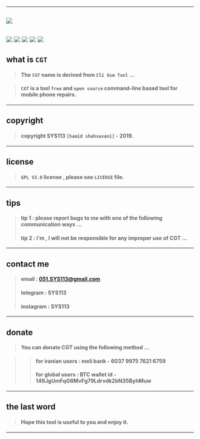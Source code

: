 ------------------------------------------------------------------------------------------------------------------
![](https://github.com/sys113/CliGsmTool/raw/master/CGT.png)
------------------------------------------------------------------------------------------------------------------
![](https://img.shields.io/github/stars/SYS113/CGT.svg)
![](https://img.shields.io/github/forks/SYS113/CGT.svg)
![](https://img.shields.io/github/tag/SYS113/CGT.svg)
![](https://img.shields.io/github/release/SYS113/CGT.svg)
![](https://img.shields.io/github/issues/SYS113/CGT.svg)
------------------------------------------------------------------------------------------------------------------
## what is `CGT`

>#### The `CGT` name is derived from `Cli Gsm Tool` ...

>#### `CGT` is a tool `free` and ```open source``` command-line based tool for mobile phone repairs.
------------------------------------------------------------------------------------------------------------------
## copyright 

>#### copyright SYS113 `[hamid shahsavani]` - 2019.
------------------------------------------------------------------------------------------------------------------
## license 

>#### `GPL V3.0` license , please see `LICENSE` file.
------------------------------------------------------------------------------------------------------------------
## tips 

>#### tip 1 : please report bugs to me with one of the following communication ways ...
>#### tip 2 : i'm , I will not be responsible for any improper use of CGT ...
------------------------------------------------------------------------------------------------------------------
## contact me 

> #### email      : 051.SYS113@gmail.com
> #### telegram   : SYS113
> #### instagram  : SYS113
------------------------------------------------------------------------------------------------------------------
## donate 

> #### You can donate CGT using the following method ...

> > #### for iranian users :   meli bank   - 6037 9975 7621 6759
> > #### for global  users : BTC wallet id - 149JgUmFqG6MvFg79Ldrvdk2bN35ByhMuw
-------------------------------------------------------------------------------------------------------------------
## the last word 

> #### Hope this tool is useful to you and enjoy it.
-------------------------------------------------------------------------------------------------------------------
